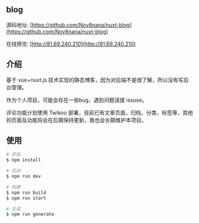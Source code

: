 ## blog

源码地址: [https://github.com/Nov8nana/nuxt-blog](https://github.com/Nov8nana/nuxt-blog)

在线预览: [http://81.69.240.210](http://81.69.240.210)

## 介绍

基于 vue+nuxt.js 技术实现的静态博客，因为对后端不是很了解，所以没有写后台管理。

作为个人项目，可能会存在一些bug，遇到问题请提 issuse。

评论功能计划使用 Twikoo 部署，目前已有文章页面，归档，分类，标签等，其他的页面及功能将会在后期保持更新，我也会长期维护本项目。


## 使用

```bash
# 安装
$ npm install

# 启动
$ npm run dev

# 构建
$ npm run build
$ npm run start

# 生成
$ npm run generate
```
